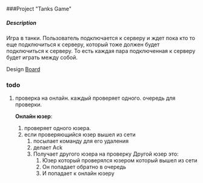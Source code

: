 ###Project "Tanks Game"

##### Description
Игра в танки. Пользователь подключается к серверу и ждет пока кто то еще подключиться к серверу, 
который тоже должен будет подключиться к серверу. То есть каждая пара подключенная к серверу будет играть между собой.

 Design [Board](https://miro.com/welcomeonboard/OWLgM1ynjkgtlGaWwsf4BtbBBZAQRoz2vBgMBjpnB5Wzm0RiYAtHOZ6vsSBApGCi)

### todo

1. проверка на онлайн. каждый проверяет одного. очередь для проверки.
 
    **Онлайн юзер**:
    1. проверяет одного юзера.
    2. если проверяющийся юзер вышел из сети
        1. посылает команду для его удаления
        2. делает Ack
        3. Получает другого юзера на проверку
            Другой юзер это:
            1. Юзер который проверялся  юзером который вышел из сети
            2. Он попадает обратно в очередь 
            3. И попадает к онлайн юзеру
